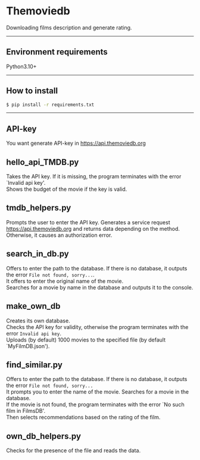 # Themoviedb
Downloading films description and generate rating.
***

## Environment requirements
Python3.10+
***

## How to install
```bash
$ pip install -r requirements.txt
```
***
## API-key
You want generate API-key in https://api.themoviedb.org 

## hello_api_TMDB.py
Takes the API key. If it is missing, the program terminates with the error `Invalid api key'.  
Shows the budget of the movie if the key is valid.

## tmdb_helpers.py
Prompts the user to enter the API key. 
Generates a service request https://api.themoviedb.org and returns data depending on the method.  
Otherwise, it causes an authorization error.  

## search_in_db.py
Offers to enter the path to the database. If there is no database, it outputs the error `File not found, sorry...`.  
It offers to enter the original name of the movie.  
Searches for a movie by name in the database and outputs it to the console.  

## make_own_db
Creates its own database.  
Checks the API key for validity, otherwise the program terminates with the error `Invalid api key`.    
Uploads (by default) 1000 movies to the specified file (by default `MyFilmDB.json').  

## find_similar.py
Offers to enter the path to the database. If there is no database, it outputs the error `File not found, sorry...`  
It prompts you to enter the name of the movie. Searches for a movie in the database.  
If the movie is not found, the program terminates with the error `No such film in FilmsDB'.  
Then selects recommendations based on the rating of the film.  

## own_db_helpers.py
Checks for the presence of the file and reads the data.
